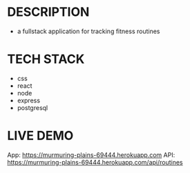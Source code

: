 # DESCRIPTION

- a fullstack application for tracking fitness routines

# TECH STACK

- css
- react
- node
- express
- postgresql

# LIVE DEMO

App: https://murmuring-plains-69444.herokuapp.com
API: https://murmuring-plains-69444.herokuapp.com/api/routines
